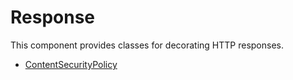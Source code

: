 # Response

This component provides classes for decorating HTTP responses.

* [ContentSecurityPolicy](ContentSecurityPolicy.md)